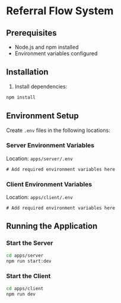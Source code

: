# Referral Flow System

## Prerequisites

- Node.js and npm installed
- Environment variables configured

## Installation

1. Install dependencies:

```bash
npm install
```

## Environment Setup

Create `.env` files in the following locations:

### Server Environment Variables

Location: `apps/server/.env`

```
# Add required environment variables here
```

### Client Environment Variables

Location: `apps/client/.env`

```
# Add required environment variables here
```

## Running the Application

### Start the Server

```bash
cd apps/server
npm run start:dev
```

### Start the Client

```bash
cd apps/client
npm run dev
```
